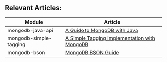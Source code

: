 ## Relevant Articles: 

Module | Article
--|--
mongodb-java-api | [A Guide to MongoDB with Java](http://www.baeldung.com/java-mongodb)
mongodb-simple-tagging | [A Simple Tagging Implementation with MongoDB](http://www.baeldung.com/mongodb-tagging)
mongodb-bson | [MongoDB BSON Guide](https://www.baeldung.com/mongodb-bson)